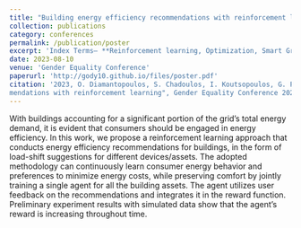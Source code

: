 ```yaml
---
title: "Building energy efficiency recommendations with reinforcement learning"
collection: publications
category: conferences
permalink: /publication/poster
excerpt: 'Index Terms— **Reinforcement learning, Optimization, Smart Grid**'
date: 2023-08-10
venue: 'Gender Equality Conference'
paperurl: 'http://gody10.github.io/files/poster.pdf'
citation: '2023, O. Diamantopoulos, S. Chadoulos, I. Koutsopoulos, G. Polyzos and N. Ipiotis, "Building energy efficiency recom-
mendations with reinforcement learning", Gender Equality Conference 2023, Accepted'
---
```

With buildings accounting for a significant portion of the
grid’s total energy demand, it is evident that consumers
should be engaged in energy efficiency. In this work, we
propose a reinforcement learning approach that conducts energy efficiency recommendations for buildings, in the form
of load-shift suggestions for different devices/assets. The
adopted methodology can continuously learn consumer energy behavior and preferences to minimize energy costs,
while preserving comfort by jointly training a single agent
for all the building assets. The agent utilizes user feedback on
the recommendations and integrates it in the reward function. Preliminary experiment results with simulated data
show that the agent’s reward is increasing throughout time.

